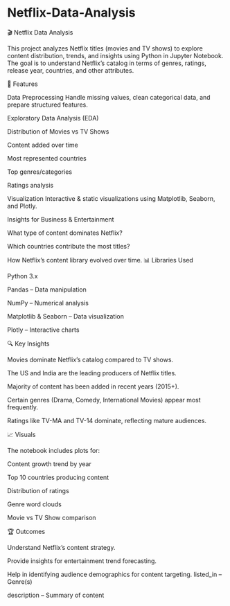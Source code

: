 # Netflix-Data-Analysis
🎬 Netflix Data Analysis

This project analyzes Netflix titles (movies and TV shows) to explore content distribution, trends, and insights using Python in Jupyter Notebook. The goal is to understand Netflix’s catalog in terms of genres, ratings, release year, countries, and other attributes.

📌 Features

Data Preprocessing
Handle missing values, clean categorical data, and prepare structured features.

Exploratory Data Analysis (EDA)

Distribution of Movies vs TV Shows

Content added over time

Most represented countries

Top genres/categories

Ratings analysis

Visualization
Interactive & static visualizations using Matplotlib, Seaborn, and Plotly.

Insights for Business & Entertainment

What type of content dominates Netflix?

Which countries contribute the most titles?

How Netflix’s content library evolved over time.
📊 Libraries Used

Python 3.x

Pandas – Data manipulation

NumPy – Numerical analysis

Matplotlib & Seaborn – Data visualization

Plotly – Interactive charts

🔍 Key Insights

Movies dominate Netflix’s catalog compared to TV shows.

The US and India are the leading producers of Netflix titles.

Majority of content has been added in recent years (2015+).

Certain genres (Drama, Comedy, International Movies) appear most frequently.

Ratings like TV-MA and TV-14 dominate, reflecting mature audiences.

📈 Visuals

The notebook includes plots for:

Content growth trend by year

Top 10 countries producing content

Distribution of ratings

Genre word clouds

Movie vs TV Show comparison

🏆 Outcomes

Understand Netflix’s content strategy.

Provide insights for entertainment trend forecasting.

Help in identifying audience demographics for content targeting.
listed_in – Genre(s)

description – Summary of content
